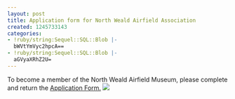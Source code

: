 ```yaml
---
layout: post
title: Application form for North Weald Airfield Association
created: 1245733143
categories:
- !ruby/string:Sequel::SQL::Blob |-
  bWVtYmVyc2hpcA==
- !ruby/string:Sequel::SQL::Blob |-
  aGVyaXRhZ2U=
---
```

<p>To become a member of the North Weald Airfield Museum, please complete and return the <a href="/pdfs/On_line_MembershipApp.pdf">Application Form.</a> <img src="{{ site.JB.BASE_PATH }}/images/pdficon_small.gif"></p>
